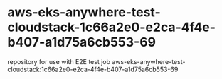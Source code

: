 # aws-eks-anywhere-test-cloudstack-1c66a2e0-e2ca-4f4e-b407-a1d75a6cb553-69
repository for use with E2E test job aws-eks-anywhere-test-cloudstack:1c66a2e0-e2ca-4f4e-b407-a1d75a6cb553-69
